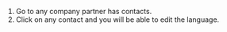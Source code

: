 1.  Go to any company partner has contacts.
2.  Click on any contact and you will be able to edit the language.
